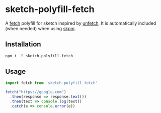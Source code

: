 # sketch-polyfill-fetch

A [fetch](https://developer.mozilla.org/en/docs/Web/API/Fetch_API) polyfill for sketch inspired by [unfetch](https://github.com/developit/unfetch). It is automatically included (when needed) when using [skpm](https://github.com/skpm/skpm).

## Installation

```bash
npm i -S sketch-polyfill-fetch
```

## Usage

```js
import fetch from 'sketch-polyfill-fetch'

fetch("https://google.com")
  .then(response => response.text())
  .then(text => console.log(text))
  .catch(e => console.error(e))
```
